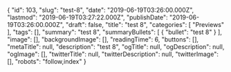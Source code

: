 {
    "id": 103,
    "slug": "test-8",
    "date": "2019-06-19T03:26:00.000Z",
    "lastmod": "2019-06-19T03:27:22.000Z",
    "publishDate": "2019-06-19T03:26:00.000Z",
    "draft": false,
    "title": "test 8",
    "categories": [
        "Previews"
    ],
    "tags": [],
    "summary": "test 8",
    "summaryBullets": [
        {
            "bullet": "test 8"
        }
    ],
    "image": [],
    "backgroundImage": [],
    "readingTime": 6,
    "buttons": [],
    "metaTitle": null,
    "description": "test 8",
    "ogTitle": null,
    "ogDescription": null,
    "ogImage": [],
    "twitterTitle": null,
    "twitterDescription": null,
    "twitterImage": [],
    "robots": "follow,index"
}
